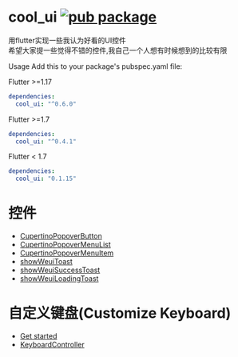 # cool_ui [![pub package](https://img.shields.io/pub/v/cool_ui.svg)](https://pub.dartlang.org/packages/cool_ui)

用flutter实现一些我认为好看的UI控件</br>
希望大家提一些觉得不错的控件,我自己一个人想有时候想到的比较有限


Usage Add this to your package's pubspec.yaml file: 

Flutter >=1.17
``` yaml
dependencies:
  cool_ui: "^0.6.0"
```

Flutter >=1.7
``` yaml
dependencies:
  cool_ui: "^0.4.1"
```

Flutter < 1.7
``` yaml
dependencies:
  cool_ui: "0.1.15"
```


# 控件

- [CupertinoPopoverButton](documents/popover.md#CupertinoPopoverButton)
- [CupertinoPopoverMenuList](documents/popover.md#CupertinoPopoverMenuList)
- [CupertinoPopoverMenuItem](documents/popover.md#CupertinoPopoverMenuItem)
- [showWeuiToast](documents/weui_toast.md#showWeuiToast)
- [showWeuiSuccessToast](documents/weui_toast.md#showWeuiSuccessToast)
- [showWeuiLoadingToast](documents/weui_toast.md#showWeuiLoadingToast)


# 自定义键盘(Customize Keyboard)

- [Get started](documents/custom_keyboard.md#Step1)
- [KeyboardController](documents/custom_keyboard.md#KeyboardController)

